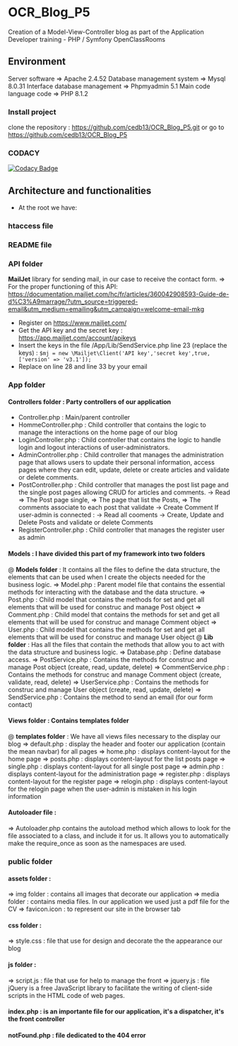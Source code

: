 # OCR_Blog_P5
Creation of a Model-View-Controller blog as part of the Application Developer training - PHP / Symfony OpenClassRooms
## Environment
Server software => Apache 2.4.52 Database management system => Mysql 8.0.31 Interface database management => Phpmyadmin 5.1 Main code language code => PHP 8.1.2
### Install project
clone the repository : https://github.com/cedb13/OCR_Blog_P5.git
or go to https://github.com/cedb13/OCR_Blog_P5
### CODACY
[![Codacy Badge](https://app.codacy.com/project/badge/Grade/07d19140a08048aa98978c0bd1c81a5b)](https://app.codacy.com/gh/cedb13/OCR_Blog_P5/dashboard?utm_source=gh&utm_medium=referral&utm_content=&utm_campaign=Badge_grade)

## Architecture and functionalities
- At the root we have:
### htaccess file
### README file
### API folder 
**MailJet** library for sending mail, in our case to receive the contact form.
=> For the proper functioning of this API:
https://documentation.mailjet.com/hc/fr/articles/360042908593-Guide-de-d%C3%A9marrage/?utm_source=triggered-email&utm_medium=emailing&utm_campaign=welcome-email-mkg
- Register on https://www.mailjet.com/
- Get the API key and the secret key : https://app.mailjet.com/account/apikeys
- Insert the keys in the file /App/Lib/SendService.php line 23 (replace the keys) :
```$mj = new \Mailjet\Client('API key','secret key',true,['version' => 'v3.1']); ```
- Replace on line 28 and line 33 by your email
### App folder
#### Controllers folder : Party controllers of our application
- Controller.php : Main/parent controller
- HommeController.php : Child controller that contains the logic to manage the interactions on the home page of our blog
- LoginController.php : Child controller that contains the logic to handle login and logout interactions of user-administrators.
- AdminController.php : Child controller that manages the administration page that allows users to update their personal information, access pages where they can edit, update, delete or create articles and validate or delete comments.
- PostController.php  : Child controller that manages the post list page and the single post pages allowing CRUD for articles and comments.
-> Read
=> The Post page single, 
=> The page that list the Posts, 
=> The comments associate to each post that validate
-> Create Comment
If user-admin is connected :
-> Read all cooments
-> Create, Update and Delete Posts and validate or delete Comments
- RegisterController.php : Child controller that manages the register user as admin
#### Models : I have divided this part of my framework into two folders
@ **Models folder** : It contains all the files to define the data structure, the elements that can be used when I create the objects needed for the business logic.
=> Model.php : Parent model file that contains the essential methods for interacting with the database and the data structure.
=> Post.php  : Child model that contains the methods for set and get all elements that will be used for construc and manage Post object 
=> Comment.php : Child model that contains the methods for set and get all elements that will be used for construc and manage Comment object
=> User.php : Child model that contains the methods for set and get all elements that will be used for construc and manage User object
@ **Lib folder** : Has all the files that contain the methods that allow you to act with the data structure and business logic.
=> Database.php : Define database access.
=> PostService.php  : Contains the methods for construc and manage Post object (create, read, update, delete)
=> CommentService.php  : Contains the methods for construc and manage Comment object (create, validate, read, delete)
=> UserService.php : Contains the methods for construc and manage User object (create, read, update, delete)
=> SendService.php : Contains the method to send an email (for our form contact)
#### Views folder : Contains templates folder
@ **templates folder** : We have all views files necessary to the display our blog
=> default.php : display the header and footer our application (contain the mean navbar) for all pages
=> home.php : displays content-layout for the home page
=> posts.php : displays content-layout for the list posts page
=> single.php : displays content-layout for all single post page
=> admin.php : displays content-layout for the administration page
=> register.php : displays content-layout for the register page
=> relogin.php : displays content-layout for the relogin page when the user-admin is mistaken in his login information 
#### Autoloader file : 
=> Autoloader.php contains the autoload method which allows to look for the file associated to a class, and include it for us.
It allows you to automatically make the require_once as soon as the namespaces are used.
### public folder
#### assets folder :
=> img folder : contains all images that decorate our application
=> media folder : contains media files. In our application we used just a pdf file for the CV
=> favicon.icon : to represent our site in the browser tab
#### css folder :
=> style.css : file that use for design and decorate the the appearance our blog
#### js folder :
=> script.js : file that use for help to manage the front
=> jquery.js : file jQuery is a free JavaScript library to facilitate the writing of client-side scripts in the HTML code of web pages.
#### index.php : is an importante file for our application, it's a dispatcher, it's the front controller
#### notFound.php : file dedicated to the 404 error

